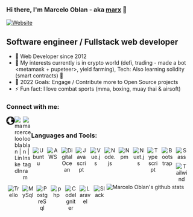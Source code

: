 ### Hi there, I'm Marcelo Oblan - aka [marx][website] 👋 

[![Website](https://img.shields.io/website?label=marcelooblan2016.github.io&style=for-the-badge&url=https%3A%2F%2Fmarcelooblan2016.github.io)](https://marcelooblan2016.github.io/)

## Software engineer / Fullstack web developer

- 🔭 Web Developer since 2012
- 🌱 My interests currently is in crypto world (defi, trading - made a bot <metamask + pupeteer>, yield farming), Tech: Also learning solidity (smart contracts) 🤣
- 🥅 2022 Goals: Engage / Contribute more to Open Source projects
- ⚡ Fun fact: I love combat sports (mma, boxing, muay thai & airsoft)

### Connect with me:

[<img align="left" alt="marcelooblan" width="22px" src="https://raw.githubusercontent.com/iconic/open-iconic/master/svg/globe.svg" />][website]
[<img align="left" alt="marcelooblan | LinkedIn" width="22px" src="https://cdn.jsdelivr.net/npm/simple-icons@v3/icons/linkedin.svg" />][linkedin]
[<img align="left" alt="marcelooblan | Instagram" width="22px" src="https://cdn.jsdelivr.net/npm/simple-icons@v3/icons/instagram.svg" />][instagram]

<br />

### Languages and Tools:

<p align="center">
<img align="left" alt="Ubuntu" title="Ubuntu" width="30px" style="vertical-align:top; margin:4px" src="https://cdn.jsdelivr.net/gh/devicons/devicon/icons/ubuntu/ubuntu-plain.svg" />
<img align="left" alt="AWS" title="AWS" width="30px" style="vertical-align:top; margin:4px" src="https://cdn.jsdelivr.net/gh/devicons/devicon/icons/amazonwebservices/amazonwebservices-original.svg" />
<img align="left" alt="Digital Ocean" title="Digital Ocean" width="30px" style="vertical-align:top; margin:4px" src="https://cdn.jsdelivr.net/gh/devicons/devicon/icons/digitalocean/digitalocean-original.svg" />
<img align="left" alt="Javascript" title="Javascript" width="30px" style="vertical-align:top; margin:4px" src="https://cdn.jsdelivr.net/gh/devicons/devicon/icons/javascript/javascript-original.svg" />
<img align="left" alt="Vue.js" title="Vue.js" width="30px" style="vertical-align:top; margin:4px" src="https://cdn.jsdelivr.net/gh/devicons/devicon/icons/vuejs/vuejs-original.svg" />
<img align="left" alt="Node.js" title="Node.js" width="30px" style="vertical-align:top; margin:4px" src="https://cdn.jsdelivr.net/gh/devicons/devicon/icons/nodejs/nodejs-original.svg" />
<img align="left" alt="Npm" title="Npm" width="30px" style="vertical-align:top; margin:4px" src="https://cdn.jsdelivr.net/gh/devicons/devicon/icons/npm/npm-original-wordmark.svg" />
<img align="left" alt="Nuxt.js" title="Nuxt.js" width="30px" style="vertical-align:top; margin:4px" src="https://cdn.jsdelivr.net/gh/devicons/devicon/icons/nuxtjs/nuxtjs-original.svg" />
<img align="left" alt="Typescript" title="Typescript" width="30px" style="vertical-align:top; margin:4px" src="https://cdn.jsdelivr.net/gh/devicons/devicon/icons/typescript/typescript-original.svg" />
<img align="left" alt="Bootstrap" title="Bootstrap"  width="30px" style="vertical-align:top; margin:4px" src="https://cdn.jsdelivr.net/gh/devicons/devicon/icons/bootstrap/bootstrap-original.svg" />
<img align="left" alt="Sass" title="Sass" width="30px" style="vertical-align:top; margin:4px" src="https://cdn.jsdelivr.net/gh/devicons/devicon/icons/sass/sass-original.svg" />
<img align="left" alt="Tailwind" title="Tailwind" width="30px" style="vertical-align:top; margin:4px" src="https://cdn.jsdelivr.net/gh/devicons/devicon/icons/tailwindcss/tailwindcss-original-wordmark.svg" />
<img align="left" alt="Trello" title="Trello" width="30px" style="vertical-align:top; margin:4px" src="https://cdn.jsdelivr.net/gh/devicons/devicon/icons/trello/trello-plain.svg" />
<img align="left" alt="MySql" title="MySql" width="30px" style="vertical-align:top; margin:4px" src="https://cdn.jsdelivr.net/gh/devicons/devicon/icons/mysql/mysql-original.svg" />
<img align="left" alt="PostgreSql" title="PostgreSql" width="30px" style="vertical-align:top; margin:4px" src="https://cdn.jsdelivr.net/gh/devicons/devicon/icons/postgresql/postgresql-original.svg" />
<img align="left" alt="php" title="php" width="30px" style="vertical-align:top; margin:4px" src="https://cdn.jsdelivr.net/gh/devicons/devicon/icons/php/php-plain.svg" />
<img align="left" alt="CodeIgniter" title="CodeIgniter" width="30px" style="vertical-align:top; margin:4px" src="https://cdn.jsdelivr.net/gh/devicons/devicon/icons/codeigniter/codeigniter-plain.svg" />
<img align="left" alt="Laravel" title="Laravel" width="30px" style="vertical-align:top; margin:4px" src="https://cdn.jsdelivr.net/gh/devicons/devicon/icons/laravel/laravel-plain.svg" />
<img align="left" alt="Slack" title="Slack" width="30px" style="vertical-align:top; margin:4px" src="https://cdn.jsdelivr.net/gh/devicons/devicon/icons/slack/slack-original-wordmark.svg" />
</p>

## 
![Marcelo Oblan's github stats](https://github-readme-stats.vercel.app/api?username=marcelooblan2016&count_private=true&show_icons=true&theme=radical)


[website]: https://marcelooblan2016.github.io/
[instagram]: https://www.instagram.com/marxoblan/
[linkedin]: https://www.linkedin.com/in/marcelo-oblan-2016/
